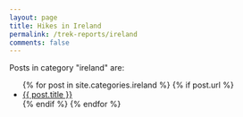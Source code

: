 ```yaml
---
layout: page
title: Hikes in Ireland
permalink: /trek-reports/ireland
comments: false
---
```


<div class="row justify-content-between">
<div class="col-md-8 pr-5">


<p>Posts in category "ireland" are:</p>

<ul>
  {% for post in site.categories.ireland %}
    {% if post.url %}
        <li><a href="{{ post.url }}">{{ post.title }}</a></li>
    {% endif %}
  {% endfor %}
</ul>


</div>
</div>
